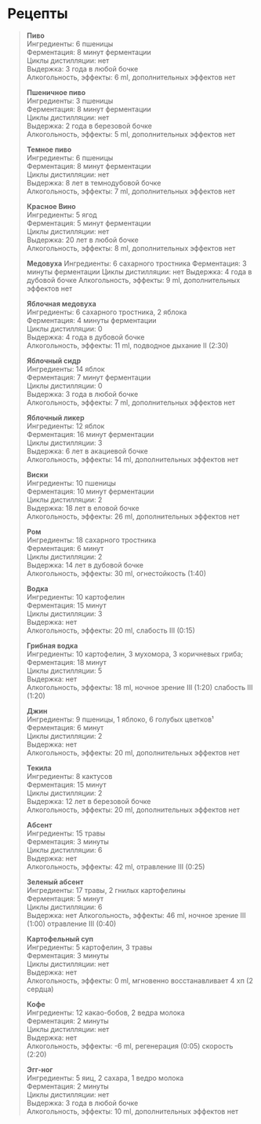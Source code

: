 # Рецепты

> **Пиво** \
> Ингредиенты: 6 пшеницы \
> Ферментация: 8 минут ферментации \
> Циклы дистилляции: нет \
> Выдержка: 3 года в любой бочке\
> Алкогольность, эффекты: 6 ml, дополнительных эффектов нет
>
> **Пшеничное пиво** \
> Ингредиенты: 3 пшеницы \
> Ферментация: 8 минут ферментации \
> Циклы дистилляции: нет \
> Выдержка: 2 года в березовой бочке \
> Алкогольность, эффекты: 5 ml, дополнительных эффектов нет
>
> **Темное пиво** \
> Ингредиенты: 6 пшеницы \
> Ферментация: 8 минут ферментации \
> Циклы дистилляции: нет \
> Выдержка: 8 лет в темнодубовой бочке \
> Алкогольность, эффекты: 7 ml, дополнительных эффектов нет
>
> **Красное Вино** \
> Ингредиенты: 5 ягод \
> Ферментация: 5 минут ферментации \
> Циклы дистилляции: нет \
> Выдержка: 20 лет в любой бочке \
> Алкогольность, эффекты: 8 ml, дополнительных эффектов нет
>
> **Медовуха** Ингредиенты: 6 сахарного тростника Ферментация: 3 минуты ферментации Циклы дистилляции: нет Выдержка: 4 года в дубовой бочке Алкогольность, эффекты: 9 ml, дополнительных эффектов нет
>
> **Яблочная медовуха** \
> Ингредиенты: 6 сахарного тростника, 2 яблока \
> Ферментация: 4 минуты ферментации \
> Циклы дистилляции: 0 \
> Выдержка: 4 года в дубовой бочке \
> Алкогольность, эффекты: 11 ml, подводное дыхание II (2:30)
>
> **Яблочный сидр** \
> Ингредиенты: 14 яблок \
> Ферментация: 7 минут ферментации \
> Циклы дистилляции: 0 \
> Выдержка: 3 года в любой бочке \
> Алкогольность, эффекты: 7 ml, дополнительных эффектов нет
>
> **Яблочный ликер** \
> Ингредиенты: 12 яблок \
> Ферментация: 16 минут ферментации \
> Циклы дистилляции: 3 \
> Выдержка: 6 лет в акациевой бочке \
> Алкогольность, эффекты: 14 ml, дополнительных эффектов нет
>
> **Виски** \
> Ингредиенты: 10 пшеницы \
> Ферментация: 10 минут ферментации \
> Циклы дистилляции: 2 \
> Выдержка: 18 лет в еловой бочке \
> Алкогольность, эффекты: 26 ml, дополнительных эффектов нет
>
> **Ром** \
> Ингредиенты: 18 сахарного тростника \
> Ферментация: 6 минут \
> Циклы дистилляции: 2 \
> Выдержка: 14 лет в дубовой бочке \
> Алкогольность, эффекты: 30 ml, огнестойкость (1:40)
>
> **Водка** \
> Ингредиенты: 10 картофелин \
> Ферментация: 15 минут \
> Циклы дистилляции: 3 \
> Выдержка: нет \
> Алкогольность, эффекты: 20 ml, слабость III (0:15)
>
> **Грибная водка** \
> Ингредиенты: 10 картофелин, 3 мухомора, 3 коричневых гриба; \
> Ферментация: 18 минут \
> Циклы дистилляции: 5 \
> Выдержка: нет \
> Алкогольность, эффекты: 18 ml, ночное зрение III (1:20) слабость III (1:20)
>
> **Джин** \
> Ингредиенты: 9 пшеницы, 1 яблоко, 6 голубых цветков¹ \
> Ферментация: 6 минут \
> Циклы дистилляции: 2 \
> Выдержка: нет \
> Алкогольность, эффекты: 20 ml, дополнительных эффектов нет
>
> **Текила** \
> Ингредиенты: 8 кактусов \
> Ферментация: 15 минут \
> Циклы дистилляции: 2 \
> Выдержка: 12 лет в березовой бочке \
> Алкогольность, эффекты: 20 ml, дополнительных эффектов нет
>
> **Абсент** \
> Ингредиенты: 15 травы \
> Ферментация: 3 минуты \
> Циклы дистилляции: 6 \
> Выдержка: нет \
> Алкогольность, эффекты: 42 ml, отравление III (0:25)
>
> **Зеленый абсент** \
> Ингредиенты: 17 травы, 2 гнилых картофелины \
> Ферментация: 5 минут \
> Циклы дистилляции: 6 \
> Выдержка: нет Алкогольность, эффекты: 46 ml, ночное зрение III (1:00) отравление III (0:40)
>
> **Картофельный суп** \
> Ингредиенты: 5 картофелин, 3 травы \
> Ферментация: 3 минуты \
> Циклы дистилляции: нет \
> Выдержка: нет \
> Алкогольность, эффекты: 0 ml, мгновенно восстанавливает 4 хп (2 сердца)
>
> **Кофе** \
> Ингредиенты: 12 какао-бобов, 2 ведра молока \
> Ферментация: 2 минуты \
> Циклы дистилляции: нет \
> Выдержка: нет \
> Алкогольность, эффекты: -6 ml, регенерация (0:05) скорость (2:20)
>
> **Эгг-ног** \
> Ингредиенты: 5 яиц, 2 сахара, 1 ведро молока \
> Ферментация: 2 минуты \
> Циклы дистилляции: нет \
> Выдержка: 3 года в любой бочке \
> Алкогольность, эффекты: 10 ml, дополнительных эффектов нет
